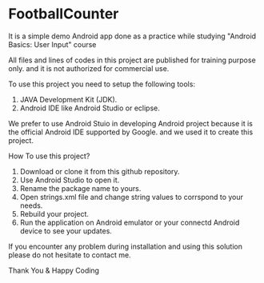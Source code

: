 # FootballCounter
It is a simple demo Android app done as a practice while studying "Android Basics: User Input" course

All files and lines of codes in this project are published for training purpose only. and it is not authorized for commercial use.

To use this project you need to setup the following tools:
1. JAVA Development Kit (JDK).
2. Android IDE like Android Studio or eclipse.

We prefer to use Android Stuio in developing Android project because it is the official Android IDE supported by Google.
and we used it to create this project.

How To use this project?
1. Download or clone it from this github repository. 
2. Use Android Studio to open it.
3. Rename the package name to yours.
4. Open strings.xml file and change string values to corrspond to your needs.
5. Rebuild your project.
6. Run the application on Android emulator or your connectd Android device to see your updates.

If you encounter any problem during installation and using this solution please do not hesitate to contact me.

Thank You & Happy Coding
